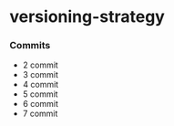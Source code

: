 # versioning-strategy

### Commits

- 2 commit
- 3 commit
- 4 commit
- 5 commit
- 6 commit
- 7 commit
